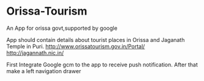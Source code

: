# Orissa-Tourism
An App for orissa govt,supported by google 

App should contain details about tourist places in Orissa and Jaganath Temple in Puri.
http://www.orissatourism.gov.in/Portal/ 
http://jagannath.nic.in/

First Integrate Google gcm to the app to receive push notification.
After that make a left navigation drawer  

